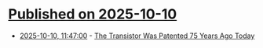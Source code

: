 # [Published on 2025-10-10](index.md)

* [2025-10-10, 11:47:00](https://soylentnews.org/article.pl?sid=25/10/10/000255&from=rss) - [The Transistor Was Patented 75 Years Ago Today](https://soylentnews.org/article.pl?sid=25/10/10/000255&from=rss)
